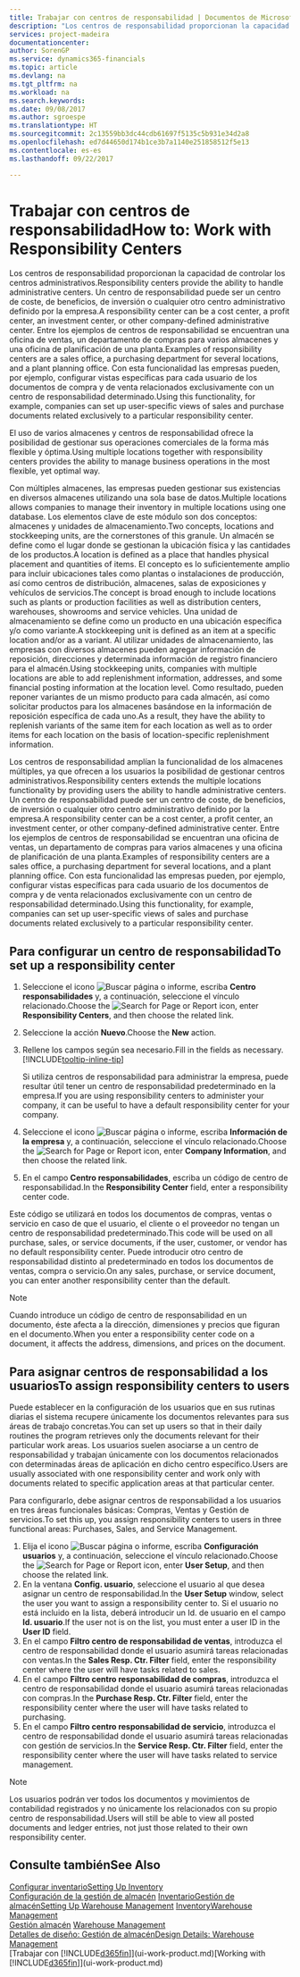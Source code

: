 ```yaml
---
title: Trabajar con centros de responsabilidad | Documentos de Microsoft
description: "Los centros de responsabilidad proporcionan la capacidad de controlar los centros administrativos. Un centro de responsabilidad puede ser un centro de coste, de beneficios, de inversión o cualquier otro centro administrativo definido por la empresa."
services: project-madeira
documentationcenter: 
author: SorenGP
ms.service: dynamics365-financials
ms.topic: article
ms.devlang: na
ms.tgt_pltfrm: na
ms.workload: na
ms.search.keywords: 
ms.date: 09/08/2017
ms.author: sgroespe
ms.translationtype: HT
ms.sourcegitcommit: 2c13559bb3dc44cdb61697f5135c5b931e34d2a8
ms.openlocfilehash: ed7d44650d174b1ce3b7a1140e251858512f5e13
ms.contentlocale: es-es
ms.lasthandoff: 09/22/2017

---
```

# <a name="how-to-work-with-responsibility-centers"></a><span data-ttu-id="d0381-104">Trabajar con centros de responsabilidad</span><span class="sxs-lookup"><span data-stu-id="d0381-104">How to: Work with Responsibility Centers</span></span>
<span data-ttu-id="d0381-105">Los centros de responsabilidad proporcionan la capacidad de controlar los centros administrativos.</span><span class="sxs-lookup"><span data-stu-id="d0381-105">Responsibility centers provide the ability to handle administrative centers.</span></span> <span data-ttu-id="d0381-106">Un centro de responsabilidad puede ser un centro de coste, de beneficios, de inversión o cualquier otro centro administrativo definido por la empresa.</span><span class="sxs-lookup"><span data-stu-id="d0381-106">A responsibility center can be a cost center, a profit center, an investment center, or other company-defined administrative center.</span></span> <span data-ttu-id="d0381-107">Entre los ejemplos de centros de responsabilidad se encuentran una oficina de ventas, un departamento de compras para varios almacenes y una oficina de planificación de una planta.</span><span class="sxs-lookup"><span data-stu-id="d0381-107">Examples of responsibility centers are a sales office, a purchasing department for several locations, and a plant planning office.</span></span> <span data-ttu-id="d0381-108">Con esta funcionalidad las empresas pueden, por ejemplo, configurar vistas específicas para cada usuario de los documentos de compra y de venta relacionados exclusivamente con un centro de responsabilidad determinado.</span><span class="sxs-lookup"><span data-stu-id="d0381-108">Using this functionality, for example, companies can set up user-specific views of sales and purchase documents related exclusively to a particular responsibility center.</span></span>  

<span data-ttu-id="d0381-109">El uso de varios almacenes y centros de responsabilidad ofrece la posibilidad de gestionar sus operaciones comerciales de la forma más flexible y óptima.</span><span class="sxs-lookup"><span data-stu-id="d0381-109">Using multiple locations together with responsibility centers provides the ability to manage business operations in the most flexible, yet optimal way.</span></span>

<span data-ttu-id="d0381-110">Con múltiples almacenes, las empresas pueden gestionar sus existencias en diversos almacenes utilizando una sola base de datos.</span><span class="sxs-lookup"><span data-stu-id="d0381-110">Multiple locations allows companies to manage their inventory in multiple locations using one database.</span></span> <span data-ttu-id="d0381-111">Los elementos clave de este módulo son dos conceptos: almacenes y unidades de almacenamiento.</span><span class="sxs-lookup"><span data-stu-id="d0381-111">Two concepts, locations and stockkeeping units, are the cornerstones of this granule.</span></span> <span data-ttu-id="d0381-112">Un almacén se define como el lugar donde se gestionan la ubicación física y las cantidades de los productos.</span><span class="sxs-lookup"><span data-stu-id="d0381-112">A location is defined as a place that handles physical placement and quantities of items.</span></span> <span data-ttu-id="d0381-113">El concepto es lo suficientemente amplio para incluir ubicaciones tales como plantas o instalaciones de producción, así como centros de distribución, almacenes, salas de exposiciones y vehículos de servicios.</span><span class="sxs-lookup"><span data-stu-id="d0381-113">The concept is broad enough to include locations such as plants or production facilities as well as distribution centers, warehouses, showrooms and service vehicles.</span></span> <span data-ttu-id="d0381-114">Una unidad de almacenamiento se define como un producto en una ubicación específica y/o como variante.</span><span class="sxs-lookup"><span data-stu-id="d0381-114">A stockkeeping unit is defined as an item at a specific location and/or as a variant.</span></span> <span data-ttu-id="d0381-115">Al utilizar unidades de almacenamiento, las empresas con diversos almacenes pueden agregar información de reposición, direcciones y determinada información de registro financiero para el almacén.</span><span class="sxs-lookup"><span data-stu-id="d0381-115">Using stockkeeping units, companies with multiple locations are able to add replenishment information, addresses, and some financial posting information at the location level.</span></span> <span data-ttu-id="d0381-116">Como resultado, pueden reponer variantes de un mismo producto para cada almacén, así como solicitar productos para los almacenes basándose en la información de reposición específica de cada uno.</span><span class="sxs-lookup"><span data-stu-id="d0381-116">As a result, they have the ability to replenish variants of the same item for each location as well as to order items for each location on the basis of location-specific replenishment information.</span></span>  

<span data-ttu-id="d0381-117">Los centros de responsabilidad amplían la funcionalidad de los almacenes múltiples, ya que ofrecen a los usuarios la posibilidad de gestionar centros administrativos.</span><span class="sxs-lookup"><span data-stu-id="d0381-117">Responsibility centers extends the multiple locations functionality by providing users the ability to handle administrative centers.</span></span> <span data-ttu-id="d0381-118">Un centro de responsabilidad puede ser un centro de coste, de beneficios, de inversión o cualquier otro centro administrativo definido por la empresa.</span><span class="sxs-lookup"><span data-stu-id="d0381-118">A responsibility center can be a cost center, a profit center, an investment center, or other company-defined administrative center.</span></span> <span data-ttu-id="d0381-119">Entre los ejemplos de centros de responsabilidad se encuentran una oficina de ventas, un departamento de compras para varios almacenes y una oficina de planificación de una planta.</span><span class="sxs-lookup"><span data-stu-id="d0381-119">Examples of responsibility centers are a sales office, a purchasing department for several locations, and a plant planning office.</span></span> <span data-ttu-id="d0381-120">Con esta funcionalidad las empresas pueden, por ejemplo, configurar vistas específicas para cada usuario de los documentos de compra y de venta relacionados exclusivamente con un centro de responsabilidad determinado.</span><span class="sxs-lookup"><span data-stu-id="d0381-120">Using this functionality, for example, companies can set up user-specific views of sales and purchase documents related exclusively to a particular responsibility center.</span></span>

## <a name="to-set-up-a-responsibility-center"></a><span data-ttu-id="d0381-121">Para configurar un centro de responsabilidad</span><span class="sxs-lookup"><span data-stu-id="d0381-121">To set up a responsibility center</span></span>  
1.  <span data-ttu-id="d0381-122">Seleccione el icono ![Buscar página o informe](media/ui-search/search_small.png "icono Buscar página o informe"), escriba **Centro responsabilidades** y, a continuación, seleccione el vínculo relacionado.</span><span class="sxs-lookup"><span data-stu-id="d0381-122">Choose the ![Search for Page or Report](media/ui-search/search_small.png "Search for Page or Report icon") icon, enter **Responsibility Centers**, and then choose the related link.</span></span>  
2.  <span data-ttu-id="d0381-123">Seleccione la acción **Nuevo**.</span><span class="sxs-lookup"><span data-stu-id="d0381-123">Choose the **New** action.</span></span>  
3.  <span data-ttu-id="d0381-124">Rellene los campos según sea necesario.</span><span class="sxs-lookup"><span data-stu-id="d0381-124">Fill in the fields as necessary.</span></span> [!INCLUDE[tooltip-inline-tip](includes/tooltip-inline-tip_md.md)]  

    <span data-ttu-id="d0381-125">Si utiliza centros de responsabilidad para administrar la empresa, puede resultar útil tener un centro de responsabilidad predeterminado en la empresa.</span><span class="sxs-lookup"><span data-stu-id="d0381-125">If you are using responsibility centers to administer your company, it can be useful to have a default responsibility center for your company.</span></span>
4. <span data-ttu-id="d0381-126">Seleccione el icono ![Buscar página o informe](media/ui-search/search_small.png "icono Buscar página o informe"), escriba **Información de la empresa** y, a continuación, seleccione el vínculo relacionado.</span><span class="sxs-lookup"><span data-stu-id="d0381-126">Choose the ![Search for Page or Report](media/ui-search/search_small.png "Search for Page or Report icon") icon, enter **Company Information**, and then choose the related link.</span></span>
5. <span data-ttu-id="d0381-127">En el campo **Centro responsabilidades**, escriba un código de centro de responsabilidad.</span><span class="sxs-lookup"><span data-stu-id="d0381-127">In the **Responsibility Center** field, enter a responsibility center code.</span></span>

<span data-ttu-id="d0381-128">Este código se utilizará en todos los documentos de compras, ventas o servicio en caso de que el usuario, el cliente o el proveedor no tengan un centro de responsabilidad predeterminado.</span><span class="sxs-lookup"><span data-stu-id="d0381-128">This code will be used on all purchase, sales, or service documents, if the user, customer, or vendor has no default responsibility center.</span></span> <span data-ttu-id="d0381-129">Puede introducir otro centro de responsabilidad distinto al predeterminado en todos los documentos de ventas, compra o servicio.</span><span class="sxs-lookup"><span data-stu-id="d0381-129">On any sales, purchase, or service document, you can enter another responsibility center than the default.</span></span>

> [!NOTE]  
>  <span data-ttu-id="d0381-130">Cuando introduce un código de centro de responsabilidad en un documento, éste afecta a la dirección, dimensiones y precios que figuran en el documento.</span><span class="sxs-lookup"><span data-stu-id="d0381-130">When you enter a responsibility center code on a document, it affects the address, dimensions, and prices on the document.</span></span>  

## <a name="to-assign-responsibility-centers-to-users"></a><span data-ttu-id="d0381-131">Para asignar centros de responsabilidad a los usuarios</span><span class="sxs-lookup"><span data-stu-id="d0381-131">To assign responsibility centers to users</span></span>  
<span data-ttu-id="d0381-132">Puede establecer en la configuración de los usuarios que en sus rutinas diarias el sistema recupere únicamente los documentos relevantes para sus áreas de trabajo concretas.</span><span class="sxs-lookup"><span data-stu-id="d0381-132">You can set up users so that in their daily routines the program retrieves only the documents relevant for their particular work areas.</span></span> <span data-ttu-id="d0381-133">Los usuarios suelen asociarse a un centro de responsabilidad y trabajan únicamente con los documentos relacionados con determinadas áreas de aplicación en dicho centro específico.</span><span class="sxs-lookup"><span data-stu-id="d0381-133">Users are usually associated with one responsibility center and work only with documents related to specific application areas at that particular center.</span></span>  

<span data-ttu-id="d0381-134">Para configurarlo, debe asignar centros de responsabilidad a los usuarios en tres áreas funcionales básicas: Compras, Ventas y Gestión de servicios.</span><span class="sxs-lookup"><span data-stu-id="d0381-134">To set this up, you assign responsibility centers to users in three functional areas: Purchases, Sales, and Service Management.</span></span>  

1.  <span data-ttu-id="d0381-135">Elija el icono ![Buscar página o informe](media/ui-search/search_small.png "icono Buscar página o informe"), escriba **Configuración usuarios** y, a continuación, seleccione el vínculo relacionado.</span><span class="sxs-lookup"><span data-stu-id="d0381-135">Choose the ![Search for Page or Report](media/ui-search/search_small.png "Search for Page or Report icon") icon, enter **User Setup**, and then choose the related link.</span></span>  
2.  <span data-ttu-id="d0381-136">En la ventana **Config. usuario**, seleccione el usuario al que desea asignar un centro de responsabilidad.</span><span class="sxs-lookup"><span data-stu-id="d0381-136">In the **User Setup** window, select the user you want to assign a responsibility center to.</span></span> <span data-ttu-id="d0381-137">Si el usuario no está incluido en la lista, deberá introducir un Id. de usuario en el campo **Id. usuario**.</span><span class="sxs-lookup"><span data-stu-id="d0381-137">If the user not is on the list, you must enter a user ID in the **User ID** field.</span></span>  
3.  <span data-ttu-id="d0381-138">En el campo **Filtro centro de responsabilidad de ventas**, introduzca el centro de responsabilidad donde el usuario asumirá tareas relacionadas con ventas.</span><span class="sxs-lookup"><span data-stu-id="d0381-138">In the **Sales Resp. Ctr. Filter** field, enter the responsibility center where the user will have tasks related to sales.</span></span>  
4.  <span data-ttu-id="d0381-139">En el campo **Filtro centro responsabilidad de compras**, introduzca el centro de responsabilidad donde el usuario asumirá tareas relacionadas con compras.</span><span class="sxs-lookup"><span data-stu-id="d0381-139">In the **Purchase Resp. Ctr. Filter** field, enter the responsibility center where the user will have tasks related to purchasing.</span></span>  
5.  <span data-ttu-id="d0381-140">En el campo **Filtro centro responsabilidad de servicio**, introduzca el centro de responsabilidad donde el usuario asumirá tareas relacionadas con gestión de servicios.</span><span class="sxs-lookup"><span data-stu-id="d0381-140">In the **Service Resp. Ctr. Filter** field, enter the responsibility center where the user will have tasks related to service management.</span></span>  

> [!NOTE]  
>  <span data-ttu-id="d0381-141">Los usuarios podrán ver todos los documentos y movimientos de contabilidad registrados y no únicamente los relacionados con su propio centro de responsabilidad.</span><span class="sxs-lookup"><span data-stu-id="d0381-141">Users will still be able to view all posted documents and ledger entries, not just those related to their own responsibility center.</span></span>

## <a name="see-also"></a><span data-ttu-id="d0381-142">Consulte también</span><span class="sxs-lookup"><span data-stu-id="d0381-142">See Also</span></span>  
[<span data-ttu-id="d0381-143">Configurar inventario</span><span class="sxs-lookup"><span data-stu-id="d0381-143">Setting Up Inventory</span></span>](inventory-setup-inventory.md)  
<span data-ttu-id="d0381-144">[Configuración de la gestión de almacén](warehouse-setup-warehouse.md)
[Inventario](inventory-manage-inventory.md)[Gestión de almacén](warehouse-manage-warehouse.md)</span><span class="sxs-lookup"><span data-stu-id="d0381-144">[Setting Up Warehouse Management](warehouse-setup-warehouse.md)
[Inventory](inventory-manage-inventory.md)[Warehouse Management](warehouse-manage-warehouse.md)</span></span>  
<span data-ttu-id="d0381-145">[Gestión almacén](warehouse-manage-warehouse.md)  </span><span class="sxs-lookup"><span data-stu-id="d0381-145">[Warehouse Management](warehouse-manage-warehouse.md)  </span></span>  
[<span data-ttu-id="d0381-146">Detalles de diseño: Gestión de almacén</span><span class="sxs-lookup"><span data-stu-id="d0381-146">Design Details: Warehouse Management</span></span>](design-details-warehouse-management.md)  
<span data-ttu-id="d0381-147">[Trabajar con [!INCLUDE[d365fin](includes/d365fin_md.md)]](ui-work-product.md)</span><span class="sxs-lookup"><span data-stu-id="d0381-147">[Working with [!INCLUDE[d365fin](includes/d365fin_md.md)]](ui-work-product.md)</span></span>

